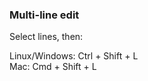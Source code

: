 ### Multi-line edit

Select lines, then:

Linux/Windows: Ctrl + Shift + L <br>
Mac:           Cmd  + Shift + L
